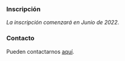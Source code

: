 ### Inscripción

_La inscripción comenzará en Junio de 2022_.

### Contacto

Pueden contactarnos [aquí](mailto:arg23.math@hu-berlin.de).